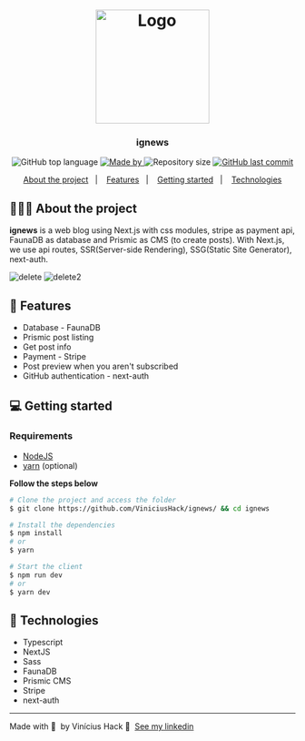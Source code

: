 <h1 align="center">
	<img alt="Logo" src="https://user-images.githubusercontent.com/60555584/162859494-22176cc7-c4c8-4fc2-b01b-eee6a5e7b9f4.svg" width="200px" />
</h1>

<h3 align="center">
  ignews
</h3>

<p align="center">
  <img alt="GitHub top language" src="https://img.shields.io/github/languages/top/ViniciusHack/ignews">

  <a href="https://www.linkedin.com/in/ViniciusHack/">
    <img alt="Made by" src="https://img.shields.io/badge/made%20by-Vinícius%20Hack-gree">
  </a>
  
  <img alt="Repository size" src="https://img.shields.io/github/repo-size/ViniciusHack/ignews">
  
  <a href="https://github.com/ViniciusHack/ignews/commits/master">
    <img alt="GitHub last commit" src="https://img.shields.io/github/last-commit/ViniciusHack/ignews">
  </a>
</p>

<p align="center">
  <a href="#-about-the-project">About the project</a>&nbsp;&nbsp;&nbsp;|&nbsp;&nbsp;&nbsp;
  <a href="#-features">Features</a>&nbsp;&nbsp;&nbsp;|&nbsp;&nbsp;&nbsp;
  <a href="#-getting-started">Getting started</a>&nbsp;&nbsp;&nbsp;|&nbsp;&nbsp;&nbsp;
  <a href="#-technologies">Technologies</a>
</p>


## 👨🏻‍💻 About the project
**ignews** is a web blog using Next.js with css modules, stripe as payment api, FaunaDB as database and Prismic as CMS (to create posts).
With Next.js, we use api routes, SSR(Server-side Rendering), SSG(Static Site Generator), next-auth.


![delete](https://user-images.githubusercontent.com/60555584/161351457-7c3461ee-d979-48f8-bead-f340a5f42bea.gif)
![delete2](https://user-images.githubusercontent.com/60555584/161352164-1ac86f5c-289d-4649-b3aa-ec5da634b447.gif)


## 🔨 Features
- Database - FaunaDB
- Prismic post listing
- Get post info
- Payment - Stripe
- Post preview when you aren't subscribed
- GitHub authentication - next-auth

##  💻 Getting started
### Requirements

- <a href="https://nodejs.org/en/">NodeJS</a>
- <a href="https://classic.yarnpkg.com/lang/en/docs/install/">yarn</a> (optional)

**Follow the steps below**
```bash
# Clone the project and access the folder
$ git clone https://github.com/ViniciusHack/ignews/ && cd ignews

# Install the dependencies
$ npm install
# or
$ yarn

# Start the client
$ npm run dev
# or
$ yarn dev
```

## 🔧 Technologies
- Typescript
- NextJS
- Sass
- FaunaDB
- Prismic CMS
- Stripe
- next-auth

---

Made with 💜 &nbsp;by Vinícius Hack 👋 &nbsp;[See my linkedin](https://www.linkedin.com/in/viniciushack/)
